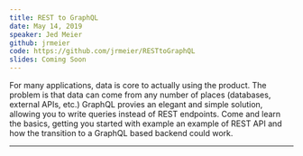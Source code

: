```yaml
---
title: REST to GraphQL
date: May 14, 2019
speaker: Jed Meier
github: jrmeier
code: https://github.com/jrmeier/RESTtoGraphQL
slides: Coming Soon
---
```


For many applications, data is core to actually using the product. The problem is that data can come from any number of places (databases, external APIs, etc.) GraphQL provies an elegant and simple solution, allowing you to write queries instead of REST endpoints. Come and learn the basics, getting you started with example an example of REST API and how the transition to a GraphQL based backend could work.

---